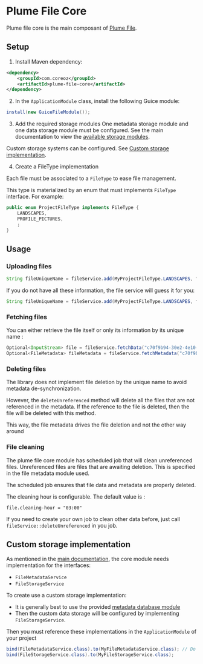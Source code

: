 Plume File Core
===============

Plume file core is the main composant of [Plume File](../).

Setup
-----
1. Install Maven dependency:
```xml
<dependency>
    <groupId>com.coreoz</groupId>
    <artifactId>plume-file-core</artifactId>
</dependency>
```

2. In the `ApplicationModule` class, install the following Guice module:
```java
install(new GuiceFileModule());
```

3. Add the required storage modules
One metadata storage module and one data storage module must be configured. See the main documentation to view the [available storage modules](.../#plume-file-modules). 

Custom storage systems can be configured. See [Custom storage implementation](#custom-storage-implementation).

4. Create a FileType implementation

Each file must be associated to a `FileType` to ease file management.

This type is materialized by an enum that must implements `FileType` interface. For example:
```java
public enum ProjectFileType implements FileType {
    LANDSCAPES,
    PROFILE_PICTURES,
    ;
}
```

Usage
-----

### Uploading files

```java
String fileUniqueName = fileService.add(MyProjectFileType.LANDSCAPES, fileInputStream, "grand_canyon_2020.png", "png", "image/png");
```
If you do not have all these information, the file service will guess it for you:
```java
String fileUniqueName = fileService.add(MyProjectFileType.LANDSCAPES, fileInputStream, "grand_canyon_2020.png");
```

### Fetching files

You can either retrieve the file itself or only its information by its unique name :
```java
Optional<InputStream> file = fileService.fetchData("c70f9b94-30e2-4e10-b84d-b964ef972067");
Optional<FileMetadata> fileMetadata = fileService.fetchMetadata("c70f9b94-30e2-4e10-b84d-b964ef972067");
```

### Deleting files
The library does not implement file deletion by the unique name to avoid metadata de-synchronization.

However, the `deleteUnreferenced` method will delete all the files that are not referenced in the metadata.
If the reference to the file is deleted, then the file will be deleted with this method.

This way, the file metadata drives the file deletion and not the other way around

### File cleaning

The plume file core module has scheduled job that will clean unreferenced files.
Unreferenced files are files that are awaiting deletion. This is specified in the file metadata module used.

The scheduled job ensures that file data and metadata are properly deleted.

The cleaning hour is configurable. The default value is :
```
file.cleaning-hour = "03:00"
```

If you need to create your own job to clean other data before, just call `fileService::deleteUnreferenced` in you job.

Custom storage implementation
-----------------------------
As mentioned in the [main documentation](../), the core module needs implementation for the interfaces:
- `FileMetadataService`
- `FileStorageService`

To create use a custom storage implementation:
- It is generally best to use the provided [metadata database module](.../plume-file-metadata-database)
- Then the custom data storage will be configured by implementing `FileStorageService`.

Then you must reference these implementations in the `ApplicationModule` of your project

```java
bind(FileMetadataService.class).to(MyFileMetadataService.class); // Do not write this line if the standard metadata database module is used
bind(FileStorageService.class).to(MyFileStorageService.class);
```
